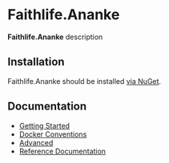 # Faithlife.Ananke

**Faithlife.Ananke** description

## Installation

Faithlife.Ananke should be installed [via NuGet](https://www.nuget.org/packages/Faithlife.Ananke).

## Documentation

* [Getting Started](GettingStarted.md)
* [Docker Conventions](DockerConventions.md)
* [Advanced](Advanced.md)
* [Reference Documentation](Faithlife.Ananke.md)

